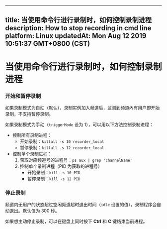 
---
title: 当使用命令行进行录制时，如何控制录制进程
description: How to stop recording in cmd line
platform: Linux
updatedAt: Mon Aug 12 2019 10:51:37 GMT+0800 (CST)
---
# 当使用命令行进行录制时，如何控制录制进程
### 开始和暂停录制

如果录制模式为自动（默认），录制实例加入频道后，监测到频道內有用户即开始录制，不支持暂停录制。

如果录制模式为手动（`triggerMode` 设为 1），可以用以下方法控制录制进程：

- 控制所有录制进程：
  - 开始录制：`killall -s 10 recorder_local`
  - 暂停录制：`killall -s 12 recorder_local`
- 控制单个录制进程：
  1. 获取对应频道号的进程号：`ps aux | grep 'channelName'`
  2. 控制单个录制进程（PID 为获取的进程号）
     - 开始录制：`kill -s 10 PID`
     - 暂停录制：`kill -s 12 PID`

### 停止录制

频道内无用户的状态超过空闲频道超时退出时间（`idle` 设置的值），录制程序会自动退出。默认值为 300 秒。

如果想主动停止录制，可以在键盘上同时按下 **Ctrl** 和 **C** 键结束当前进程。
